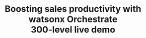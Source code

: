 ---
title: Boosting sales productivity with watsonx Orchestrate <br/> 300-level live demo
layout: preparation
banner: images/wxo_300_prep_banner.png
---
